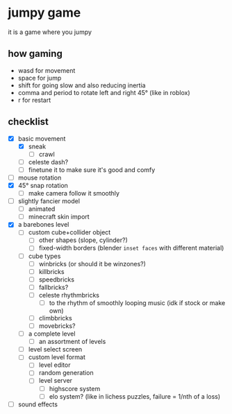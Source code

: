 # jumpy game
it is a game where you jumpy

## how gaming
- wasd for movement
- space for jump
- shift for going slow and also reducing inertia
- comma and period to rotate left and right 45° (like in roblox)
- r for restart

## checklist
- [x] basic movement
	- [x] sneak
		- [ ] crawl
	- [ ] celeste dash?
	- [ ] finetune it to make sure it's good and comfy
- [ ] mouse rotation
- [x] 45° snap rotation
	- [ ] make camera follow it smoothly
- [ ] slightly fancier model
	- [ ] animated
	- [ ] minecraft skin import
- [x] a barebones level
	- [ ] custom cube+collider object
		- [ ] other shapes (slope, cylinder?)
		- [ ] fixed-width borders (blender `inset faces` with different material)
	- [ ] cube types
		- [ ] winbricks (or should it be winzones?)
		- [ ] killbricks
		- [ ] speedbricks
		- [ ] fallbricks?
		- [ ] celeste rhythmbricks
			- [ ] to the rhythm of smoothly looping music (idk if stock or make own)
		- [ ] climbbricks
		- [ ] movebricks?
	- [ ] a complete level
		- [ ] an assortment of levels
	- [ ] level select screen
	- [ ] custom level format
		- [ ] level editor
		- [ ] random generation
		- [ ] level server
			- [ ] highscore system
			- [ ] elo system? (like in lichess puzzles, failure = 1/nth of a loss)
- [ ] sound effects
